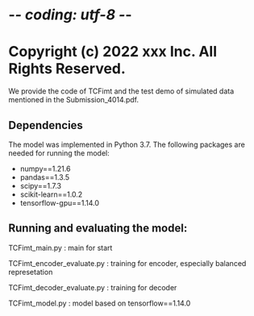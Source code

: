 # -*- coding: utf-8 -*-
# Copyright (c) 2022 xxx Inc. All Rights Reserved.

We provide the code of TCFimt and the test demo of simulated data mentioned in the Submission_4014.pdf.

## Dependencies

The model was implemented in Python 3.7. The following packages are needed for running the model:
- numpy==1.21.6
- pandas==1.3.5
- scipy==1.7.3
- scikit-learn==1.0.2
- tensorflow-gpu==1.14.0

## Running and evaluating the model:

TCFimt_main.py : main for start

TCFimt_encoder_evaluate.py : training for encoder, especially balanced represetation

TCFimt_decoder_evaluate.py : training for decoder

TCFimt_model.py : model based on tensorflow==1.14.0

